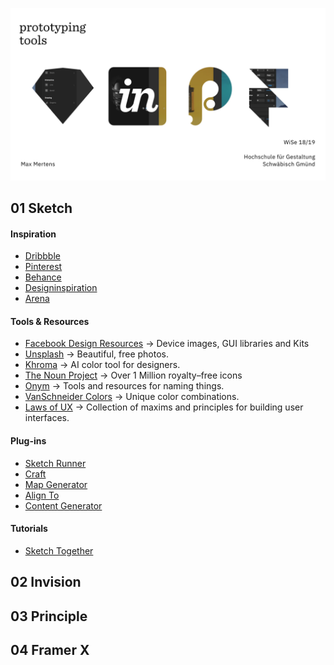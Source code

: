 ![](hero.png)
## 01 Sketch


#### Inspiration
- [Dribbble](https://dribbble.com/)  
- [Pinterest](https://www.pinterest.com/)  
- [Behance](https://www.behance.net/)    
- [Designinspiration](https://www.designspiration.net/)  
- [Arena](https://www.are.na/)



#### Tools & Resources
- [Facebook Design Resources](https://facebook.design/toolsandresources/)  → Device images, GUI libraries and Kits 
- [Unsplash](https://unsplash.com/)  → Beautiful, free photos.
- [Khroma](http://khroma.co/)  → AI color tool for designers.
- [The Noun Project](https://thenounproject.com/)  → Over 1 Million royalty–free icons
- [Onym](https://onym.co/) → Tools and resources for naming things.
- [VanSchneider Colors](https://www.vanschneider.com/colors) → Unique color combinations.
- [Laws of UX](https://lawsofux.com/) → Collection of maxims and principles for building user interfaces.




#### Plug-ins
- [Sketch Runner](https://sketchrunner.com/)  
- [Craft](https://www.invisionapp.com/craft)  
- [Map Generator](https://github.com/eddiesigner/sketch-map-generator)
- [Align To](https://github.com/LucienLee/AlignTo)
- [Content Generator](https://github.com/timuric/Content-generator-sketch-plugin)


#### Tutorials
- [Sketch Together](https://www.youtube.com/watch?v=cEplnCnZuDM&list=PLWlUJU11tp4fEXI8deWhBQAHDv9R23WHB)

## 02 Invision
## 03 Principle
## 04 Framer X
